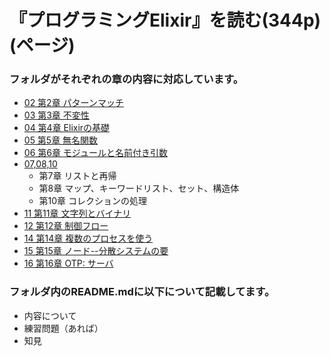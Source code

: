 # 『プログラミングElixir』を読む(344p)(ページ)

### フォルダがそれぞれの章の内容に対応しています。
* [02 第2章 パターンマッチ](https://github.com/yuta0428/mixaca2018_yyy/tree/elixir/02)
* [03 第3章 不変性](https://github.com/yuta0428/mixaca2018_yyy/tree/elixir/03)
* [04 第4章 Elixirの基礎](https://github.com/yuta0428/mixaca2018_yyy/tree/elixir/04)
* [05 第5章 無名関数](https://github.com/yuta0428/mixaca2018_yyy/tree/elixir/05)
* [06 第6章 モジュールと名前付き引数](https://github.com/yuta0428/mixaca2018_yyy/tree/elixir/06)
* [07,08,10](https://github.com/yuta0428/mixaca2018_yyy/tree/elixir/07%2C08%2C10)
  * 第7章 リストと再帰
  * 第8章 マップ、キーワードリスト、セット、構造体 
  * 第10章 コレクションの処理 
* [11 第11章 文字列とバイナリ](https://github.com/yuta0428/mixaca2018_yyy/tree/elixir/11)
* [12 第12章 制御フロー](https://github.com/yuta0428/mixaca2018_yyy/tree/elixir/12)
* [14 第14章 複数のプロセスを使う](https://github.com/yuta0428/mixaca2018_yyy/tree/elixir/14)
* [15 第15章 ノード--分散システムの要](https://github.com/yuta0428/mixaca2018_yyy/tree/elixir/15)
* [16 第16章 OTP: サーバ](https://github.com/yuta0428/mixaca2018_yyy/tree/elixir/16)

### フォルダ内のREADME.mdに以下について記載してます。
* 内容について
* 練習問題（あれば）
* 知見
